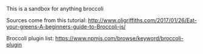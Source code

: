 This is a sandbox for anything broccoli

Sources come from this tutorial:
http://www.oligriffiths.com/2017/01/26/Eat-your-greens-A-beginners-guide-to-Broccoli-js/

Broccoli plugin list: https://www.npmjs.com/browse/keyword/broccoli-plugin
